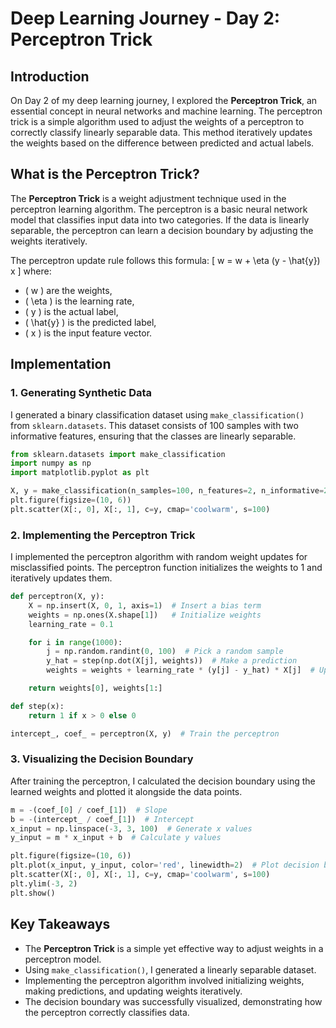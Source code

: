 # Deep Learning Journey - Day 2: Perceptron Trick

## Introduction
On Day 2 of my deep learning journey, I explored the **Perceptron Trick**, an essential concept in neural networks and machine learning. The perceptron trick is a simple algorithm used to adjust the weights of a perceptron to correctly classify linearly separable data. This method iteratively updates the weights based on the difference between predicted and actual labels.

## What is the Perceptron Trick?
The **Perceptron Trick** is a weight adjustment technique used in the perceptron learning algorithm. The perceptron is a basic neural network model that classifies input data into two categories. If the data is linearly separable, the perceptron can learn a decision boundary by adjusting the weights iteratively.

The perceptron update rule follows this formula:
\[ w = w + \eta (y - \hat{y}) x \]
where:
- \( w \) are the weights,
- \( \eta \) is the learning rate,
- \( y \) is the actual label,
- \( \hat{y} \) is the predicted label,
- \( x \) is the input feature vector.

## Implementation
### 1. Generating Synthetic Data
I generated a binary classification dataset using `make_classification()` from `sklearn.datasets`. This dataset consists of 100 samples with two informative features, ensuring that the classes are linearly separable.

```python
from sklearn.datasets import make_classification
import numpy as np
import matplotlib.pyplot as plt

X, y = make_classification(n_samples=100, n_features=2, n_informative=2, n_redundant=0, n_classes=2, n_clusters_per_class=1, random_state=41, hypercube=False, class_sep=10)
plt.figure(figsize=(10, 6))
plt.scatter(X[:, 0], X[:, 1], c=y, cmap='coolwarm', s=100)
```

### 2. Implementing the Perceptron Trick
I implemented the perceptron algorithm with random weight updates for misclassified points. The perceptron function initializes the weights to 1 and iteratively updates them.

```python
def perceptron(X, y):
    X = np.insert(X, 0, 1, axis=1)  # Insert a bias term
    weights = np.ones(X.shape[1])   # Initialize weights
    learning_rate = 0.1

    for i in range(1000):
        j = np.random.randint(0, 100)  # Pick a random sample
        y_hat = step(np.dot(X[j], weights))  # Make a prediction
        weights = weights + learning_rate * (y[j] - y_hat) * X[j]  # Update weights

    return weights[0], weights[1:]

def step(x):
    return 1 if x > 0 else 0

intercept_, coef_ = perceptron(X, y)  # Train the perceptron
```

### 3. Visualizing the Decision Boundary
After training the perceptron, I calculated the decision boundary using the learned weights and plotted it alongside the data points.

```python
m = -(coef_[0] / coef_[1])  # Slope
b = -(intercept_ / coef_[1])  # Intercept
x_input = np.linspace(-3, 3, 100)  # Generate x values
y_input = m * x_input + b  # Calculate y values

plt.figure(figsize=(10, 6))
plt.plot(x_input, y_input, color='red', linewidth=2)  # Plot decision boundary
plt.scatter(X[:, 0], X[:, 1], c=y, cmap='coolwarm', s=100)
plt.ylim(-3, 2)
plt.show()
```

## Key Takeaways
- The **Perceptron Trick** is a simple yet effective way to adjust weights in a perceptron model.
- Using `make_classification()`, I generated a linearly separable dataset.
- Implementing the perceptron algorithm involved initializing weights, making predictions, and updating weights iteratively.
- The decision boundary was successfully visualized, demonstrating how the perceptron correctly classifies data.





